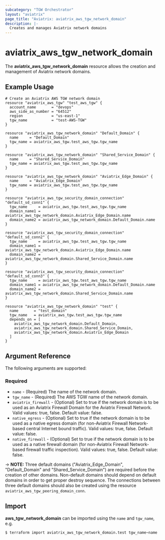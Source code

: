 ```yaml
---
subcategory: "TGW Orchestrator"
layout: "aviatrix"
page_title: "Aviatrix: aviatrix_aws_tgw_network_domain"
description: |-
  Creates and manages Aviatrix network domains
---
```


# aviatrix_aws_tgw_network_domain

The **aviatrix_aws_tgw_network_domain** resource allows the creation and management of Aviatrix network domains.

## Example Usage

```hcl
# Create an Aviatrix AWS TGW network domain
resource "aviatrix_aws_tgw" "test_aws_tgw" {
  account_name       = "devops"
  aws_side_as_number = "64512"
  region             = "us-east-1"
  tgw_name           = "test-AWS-TGW"
}

resource "aviatrix_aws_tgw_network_domain" "Default_Domain" {
  name     = "Default_Domain"
  tgw_name = aviatrix_aws_tgw.test_aws_tgw.tgw_name
}

resource "aviatrix_aws_tgw_network_domain" "Shared_Service_Domain" {
  name     = "Shared_Service_Domain"
  tgw_name = aviatrix_aws_tgw.test_aws_tgw.tgw_name
}

resource "aviatrix_aws_tgw_network_domain" "Aviatrix_Edge_Domain" {
  name     = "Aviatrix_Edge_Domain"
  tgw_name = aviatrix_aws_tgw.test_aws_tgw.tgw_name
}

resource "aviatrix_aws_tgw_security_domain_connection" "default_sd_conn1" {
  tgw_name     = aviatrix_aws_tgw.test_aws_tgw.tgw_name
  domain_name1 = aviatrix_aws_tgw_network_domain.Aviatrix_Edge_Domain.name
  domain_name2 = aviatrix_aws_tgw_network_domain.Default_Domain.name
}

resource "aviatrix_aws_tgw_security_domain_connection" "default_sd_conn2" {
  tgw_name     = aviatrix_aws_tgw.test_aws_tgw.tgw_name
  domain_name1 = aviatrix_aws_tgw_network_domain.Aviatrix_Edge_Domain.name
  domain_name2 = aviatrix_aws_tgw_network_domain.Shared_Service_Domain.name
}

resource "aviatrix_aws_tgw_security_domain_connection" "default_sd_conn3" {
  tgw_name     = aviatrix_aws_tgw.test_aws_tgw.tgw_name
  domain_name1 = aviatrix_aws_tgw_network_domain.Default_Domain.name
  domain_name2 = aviatrix_aws_tgw_network_domain.Shared_Service_Domain.name
}

resource "aviatrix_aws_tgw_network_domain" "test" {
  name       = "test_domain"
  tgw_name   = aviatrix_aws_tgw.test_aws_tgw.tgw_name
  depends_on = [
    aviatrix_aws_tgw_network_domain.Default_Domain,
    aviatrix_aws_tgw_network_domain.Shared_Service_Domain,
    aviatrix_aws_tgw_network_domain.Aviatrix_Edge_Domain
  ]
}
```

## Argument Reference

The following arguments are supported:

### Required
* `name` - (Required) The name of the network domain.
* `tgw_name` - (Required) The AWS TGW name of the network domain.
* `aviatrix_firewall` - (Optional) Set to true if the network domain is to be used as an Aviatrix Firewall Domain for the Aviatrix Firewall Network. Valid values: true, false. Default value: false.
* `native_egress` - (Optional) Set to true if the network domain is to be used as a native egress domain (for non-Aviatrix Firewall Network-based central Internet bound traffic). Valid values: true, false. Default value: false.
* `native_firewall` - (Optional) Set to true if the network domain is to be used as a native firewall domain (for non-Aviatrix Firewall Network-based firewall traffic inspection). Valid values: true, false. Default value: false.

-> **NOTE:** Three default domains ("Aviatrix_Edge_Domain", "Default_Domain" and "Shared_Service_Domain") are required before the creation of other domains. Non-default domains should depend on default domains in order to get proper destroy sequence. The connections between three default domains should also be created using the resource `aviatrix_aws_tgw_peering_domain_conn`. 

## Import

**aws_tgw_network_domain** can be imported using the `name` and `tgw_name`, e.g.

```
$ terraform import aviatrix_aws_tgw_network_domain.test tgw_name~name
```
